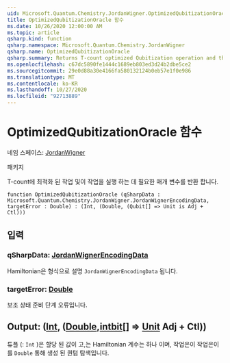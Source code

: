 ```yaml
---
uid: Microsoft.Quantum.Chemistry.JordanWigner.OptimizedQubitizationOracle
title: OptimizedQubitizationOracle 함수
ms.date: 10/26/2020 12:00:00 AM
ms.topic: article
qsharp.kind: function
qsharp.namespace: Microsoft.Quantum.Chemistry.JordanWigner
qsharp.name: OptimizedQubitizationOracle
qsharp.summary: Returns T-count optimized Qubitization operation and the parameters necessary to run it.
ms.openlocfilehash: c67dc5890fe1444c1689eb803ed3d24b2dbe5ce2
ms.sourcegitcommit: 29e0d88a30e4166fa580132124b0eb57e1f0e986
ms.translationtype: MT
ms.contentlocale: ko-KR
ms.lasthandoff: 10/27/2020
ms.locfileid: "92713889"
---
```

# <a name="optimizedqubitizationoracle-function"></a>OptimizedQubitizationOracle 함수

네임 스페이스: [JordanWigner](xref:Microsoft.Quantum.Chemistry.JordanWigner)

패키지 [](https://nuget.org/packages/)


T-count에 최적화 된 작업 및이 작업을 실행 하는 데 필요한 매개 변수를 반환 합니다.

```qsharp
function OptimizedQubitizationOracle (qSharpData : Microsoft.Quantum.Chemistry.JordanWigner.JordanWignerEncodingData, targetError : Double) : (Int, (Double, (Qubit[] => Unit is Adj + Ctl)))
```


## <a name="input"></a>입력

### <a name="qsharpdata--jordanwignerencodingdata"></a>qSharpData: [JordanWignerEncodingData](xref:Microsoft.Quantum.Chemistry.JordanWigner.JordanWignerEncodingData)

Hamiltonian은 형식으로 설명 `JordanWignerEncodingData` 됩니다.


### <a name="targeterror--double"></a>targetError: [Double](xref:microsoft.quantum.lang-ref.double)

보조 상태 준비 단계 오류입니다.



## <a name="output--intdoublequbit--unit-adj--ctl"></a>Output: ([Int](xref:microsoft.quantum.lang-ref.int), ([Double](xref:microsoft.quantum.lang-ref.double),[intbit](xref:microsoft.quantum.lang-ref.qubit)[] => [Unit](xref:microsoft.quantum.lang-ref.unit) Adj + Ctl))

튜플 (: `Int` )은 할당 된 값이 고,는 Hamiltonian 계수는 하나 이며, 작업은이 작업은이를 `Double` 통해 생성 된 퀀텀 탐색입니다.